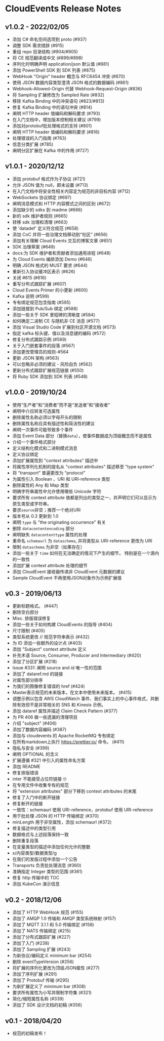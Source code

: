 # CloudEvents Release Notes

<!-- no verify-specs -->

## v1.0.2 - 2022/02/05

- 添加 C# 命名空间选项到 proto (#937)
- 调整 SDK 需求措辞 (#915)
- 重组 repo 目录结构 (#904/#905)
- 将 CE 规范翻译成中文 (#899/#898)
- 序列化时明确声明 application/json 默认值 (#881)
- 添加 PowerShell SDK 到 SDK 列表 (#875)
- WebHook "Origin" header 概念与 RFC6454 冲突 (#870)
- 使用 JSON 数据内容类型澄清 JSON 格式的数据编码 (#861)
- Webhook-Allowed-Origin 代替 Webhook-Request-Origin (#836)
- 将 Sampling 扩展修改为 Sampled Rate (#832)
- 移除 Kafka Binding 中的冲突语句 (#823/#813)
- 修复 Kafka Binding 中的语句冲突 (#814)
- 阐明 HTTP header 值编码和解码要求 (#793)
- 在入门文档中，增加版本控制相关建议 (#799)
- 添加对protobuf批处理格式的支持 (#801)
- 阐明 HTTP header 值编码和解码要求 (#816)
- 处理错误的入门指南 (#763)
- 信息分类扩展 (#785)
- 阐明分区扩展在 Kafka 中的作用 (#727)

## v1.0.1 - 2020/12/12

- 添加 protobuf 格式作为子协议 (#721)
- 允许 JSON 值为 null，即未设置 (#713)
- 在入门文档中将安全性相关内容定为规范的非目标内容 (#712)
- WebSockets 协议绑定 (#697)
- 阐明消息模式和 HTTP 内容模式之间的区别 (#672)
- 添加缺少的 sdks 到 readme (#666)
- 新的 sdk 维护者规则 (#665)
- 转移 sdk 治理和清理 (#663)
- 使 'datadef' 定义符合规范 (#658)
- 添加 CoC 并将一些治理文档移动到“社区” (#656)
- 添加有关理解 Cloud Events 交互的博客文章 (#651)
- SDK 治理草案 (#649)
- docs:为 SDK 维护者和贡献者添加通用进程  (#648)
- 为 Cloud Events 编排添加 Demo (#646)
- 明确 JSON 格式的 MUST 要求 (#644)
- 重新引入协议缓冲区表示 (#626)
- 关闭 #615 (#616)
- 重写分布式跟踪扩展 (#607)
- Cloud Events Primer 的小更新 (#600)
- Kafka 说明 (#599)
- 专有绑定规范包含指南 (#595)
- 添加链接到 Pub/Sub 绑定 (#588)
- 添加一些关于 SDK 里程碑的清晰度 (#584)
- 如何确定二进制 CE 与随机非 CE 消息 (#577)
- 添加 Visual Studio Code 扩展到社区开源文档 (#573)
- 指定 kafka 标头键、值以及消息键的编码 (#572)
- 修复分布式跟踪示例 (#569)
- 关于入门嵌套事件的段落 (#567)
- 添加更改管理员的规则-#564
- 更新 JSON 架构 (#563)
- 可以忽略非必须的建议 - 风险自负 (#562)
- 更新分布式跟踪扩展规范链接 (#550)
- 将 Ruby SDK 添加到 SDK 列表 (#548)

## v1.0.0 - 2019/10/24

- 使用“生产者”和“消费者”而不是“发送者”和“接收者”
- 阐明中介应转发可选属性
- 删除属性名称必须以字母开头的限制
- 删除属性名称应具有描述性和简洁性的建议
- 阐明一次事件可能导致多个事件
-
  添加 Event Data 部分（替换`data`），使事件数据成为顶级概念而不是属性
- 介绍一个事件格式部分
- 定义结构化模式和二进制模式消息
- 定义协议绑定
- 添加扩展属性到 "context attributes" 描述中
- 将属性序列化机制的提名从 "context attributes" 描述移至 "type system"
- 将 “transport” 普遍更改为 “protocol”
- 为属性引入 Boolean 、URI 和 URI-reference 类型
- 删除属性的 Any 和 Map 类型
- 明确字符串属性中允许使用哪些 Unicode 字符
- 要求所有 context attribute 值都是列出的类型之一，并声明它们可以显示为原生类型或字符串。
- 要求`source`非空；推荐一个绝对URI
- 版本号从 0.3 更新到 1.0
- 阐明 `type` 与 "the originating occurrence" 有关
- 删除 `datacontentencoding` 部分
- 阐明缺失 `datacontenttype` 属性的处理
- 重命名 `schemaurl` 为 `dataschema`, 并将类型从 URI-reference 更改为 URI
- 限制 `dataschema` 为非空（如果存在）
- 添加一些关于 `time` 如何在无法确定的情况下产生的细节，
  特别是在一个源内的一致性
- 添加扩展 context attribute 处理的细节
- 添加 CloudEvent 接收器传递非 CloudEvent 元数据的建议
- Sample CloudEvent 不再使用JSON对象作为示例扩展值

## v0.3 - 2019/06/13

- 更新标题格式。 (#447)
- 删除空白部分
- Misc. 排版错误修复
- 添加一些关于如何构建 CloudEvents 的指导 (#404)
- 尺寸限制 (#405)
- 类型系统更改 // 规范字符串表示 (#432)
- 为 ID 添加一些额外的设计点 (#403)
- 添加 "Subject" context attribute 定义
- 补充术语 Source, Consumer, Producer and Intermediary (#420)
- 添加了分区扩展 (#218)
- Issue #331: 阐明 source and id 唯一性的范围
- 添加了 dataref.md 的链接
- 对属性部分排序
- 为我们的图像修复错误的 href (#424)
- Master表示规范的未来版本，在文本中使用未来版本。 (#415)
- 调整示例以包含 AWS CloudWatch 事件、我们事实上的中心事件格式，并删除有效但不是非常相关的 SNS 和 Kinesis 示例。
- 添加 dataref 属性并描述 Claim Check Pattern (#377)
- 为 PR 406 做一些遗漏的清理项目
- 介绍 "subject" (#406)
- 添加了数据内容编码 (#387)
- 添加与 cloudevents 的 Apache RocketMQ 专有绑定
- 在所有markdown上执行 https://prettier.io/ 命令。 (#411)
- 隐私与安全 (#399)
- 阐明 OPTIONAL 的含义
- 扩展遵循 #321 中引入的属性命名方案
- 添加 README
- 修复排版错误
- inter 不能接受占位符链接 🙄
- 在专用文件中收集专有的规范
- 将 "extension attributes" 部分下移到 context attributes 的末尾
- 修复了入门中的断开链接
- 修复断开的链接
- 一致性：schemaurl 使用 URI-reference，protobuf 使用 URI-reference
- 用于批处理 JSON 的 HTTP 传输绑定 (#370)
- minLength 用于非空属性，添加 schemaurl (#372)
- 修复描述中的类型引用
- 数据格式与上述段落保持一致
- 删除重复段落
- 在变量类型的描述中添加任何允许的整数
- s/内容类型/数据类型/g
- 在我们的发版过程中添加一个公告
- Transports 负责批处理消息 (#360)
- 准确指定 Integer 类型的范围 (#361)
- 修复 http 传输中的 TOC
- 添加 KubeCon 演示信息

## v0.2 - 2018/12/06

- 添加了 HTTP WebHook 规范 (#155)
- 添加了 AMQP 1.0 传输和 AMQP 类型系统映射 (#157)
- 添加了 MQTT 3.1.1 和 5.0 传输绑定 (#158)
- 添加了 NATS 传输绑定 (#215)
- 添加了分布式跟踪扩展 (#227)
- 添加了入门 (#238)
- 添加了 Sampling 扩展 (#243)
- 为新协议/编码定义 minimum bar (#254)
- 删除 eventTypeVersion (#256)
- 将扩展的序列化更改为顶级JSON属性 (#277)
- 添加了序列扩展 (#291)
- 添加了 Protobuf 传输 (#295)
- 为新扩展定义了 minimum bar (#308)
- 要求所有属性为小写并限制字符集 (#321)
- 简化/缩短属性名称 (#339)
- 添加了 SDK 设计文档的初稿 (#356)

## v0.1 - 2018/04/20

- 规范的初稿发布！
